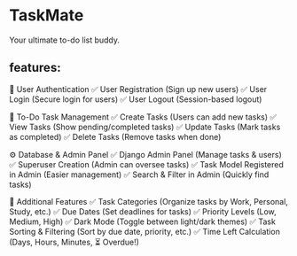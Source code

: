 # TaskMate
Your ultimate to-do list buddy.

## features:
🔹 User Authentication
✅ User Registration (Sign up new users)
✅ User Login (Secure login for users)
✅ User Logout (Session-based logout)

📌 To-Do Task Management
✅ Create Tasks (Users can add new tasks)
✅ View Tasks (Show pending/completed tasks)
✅ Update Tasks (Mark tasks as completed)
✅ Delete Tasks (Remove tasks when done)

⚙️ Database & Admin Panel
✅ Django Admin Panel (Manage tasks & users)
✅ Superuser Creation (Admin can oversee tasks)
✅ Task Model Registered in Admin (Easier management)
✅ Search & Filter in Admin (Quickly find tasks)

🚀 Additional Features 
✅ Task Categories (Organize tasks by Work, Personal, Study, etc.)
✅ Due Dates (Set deadlines for tasks)
✅ Priority Levels (Low, Medium, High)
✅ Dark Mode (Toggle between light/dark themes)
✅ Task Sorting & Filtering (Sort by due date, priority, etc.)
✅ Time Left Calculation (Days, Hours, Minutes, ⏳ Overdue!)